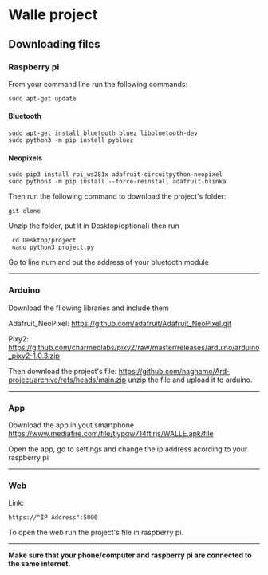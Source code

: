 # Walle project
## Downloading files
### Raspberry pi
From your command line run the following commands:

    sudo apt-get update
#### Bluetooth
    sudo apt-get install bluetooth bluez libbluetooth-dev
    sudo python3 -m pip install pybluez
#### Neopixels
    sudo pip3 install rpi_ws281x adafruit-circuitpython-neopixel
    sudo python3 -m pip install --force-reinstall adafruit-blinka
Then run the following command to download the project's folder:

    git clone 
 Unzip the folder, put it in Desktop(optional) then run
 
     cd Desktop/project
     nano python3 project.py
Go to line num    and put the address of your bluetooth module
 
 --------------------------------------------
    
### Arduino
Download the fllowing libraries and include them 

 Adafruit_NeoPixel: https://github.com/adafruit/Adafruit_NeoPixel.git 
 
 Pixy2: https://github.com/charmedlabs/pixy2/raw/master/releases/arduino/arduino_pixy2-1.0.3.zip
 
 Then download the project's file: https://github.com/naghamo/Ard-project/archive/refs/heads/main.zip  unzip the file and upload it to arduino.
 
 ------------------------
 
### App

Download the app in yout smartphone https://www.mediafire.com/file/tlypqw714ftirjs/WALLE.apk/file

Open the app, go to settings and change the ip address acording to your raspberry pi

---------------

### Web

Link:

    https://"IP Address":5000
    

To open the web run the project's file in raspberry pi.

-----

**Make sure that your phone/computer and raspberry pi are connected to the same internet.**




